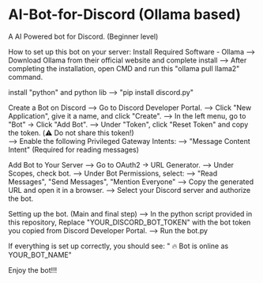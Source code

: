 # AI-Bot-for-Discord (Ollama based)
A AI Powered bot for Discord. (Beginner level)

How to set up this bot on your server:
Install Required Software - Ollama
--> Download Ollama from their official website and complete install
--> After completing the installation, open CMD and run this "ollama pull llama2" command.

install "python" and python lib --> "pip install discord.py"

Create a Bot on Discord
--> Go to Discord Developer Portal.
--> Click "New Application", give it a name, and click "Create".
--> In the left menu, go to "Bot" → Click "Add Bot".
--> Under "Token", click "Reset Token" and copy the token. (⚠️ Do not share this token!)                                                   
--> Enable the following Privileged Gateway Intents: --> "Message Content Intent" (Required for reading messages)

Add Bot to Your Server
--> Go to OAuth2 → URL Generator.
--> Under Scopes, check bot.
--> Under Bot Permissions, select: --> "Read Messages", "Send Messages", "Mention Everyone"
--> Copy the generated URL and open it in a browser.
--> Select your Discord server and authorize the bot.

Setting up the bot. (Main and final step)
--> In the python script provided in this repository, Replace "YOUR_DISCORD_BOT_TOKEN" with the bot token you copied from Discord Developer Portal.
--> Run the bot.py

If everything is set up correctly, you should see:
" 🔥 Bot is online as YOUR_BOT_NAME"

Enjoy the bot!!!
